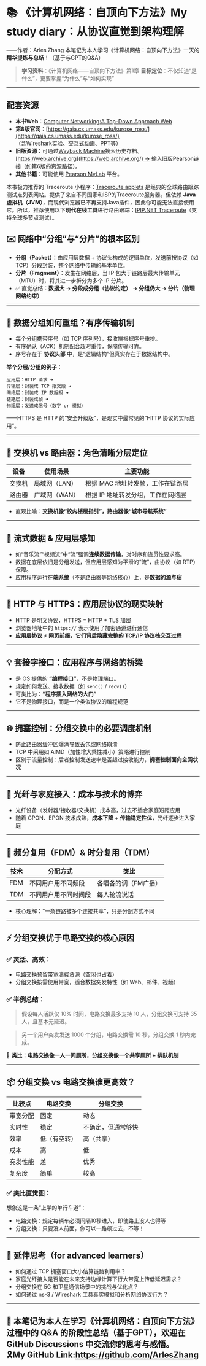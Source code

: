 # 📚 《计算机网络：自顶向下方法》My study diary：从协议直觉到架构理解

——作者：Arles Zhang 本笔记为本人学习《计算机网络：自顶向下方法》一天的**精华提炼与总结**！（基于与GPT的Q&A）

> **学习资料**：《计算机网络——自顶向下方法》第1章
> **目标定位**：不仅知道“是什么”，更要掌握“为什么”与“如何实现”

---

## 配套资源
- **本书Web**：[Computer Networking:A Top-Down Approach Web](https://media.pearsoncmg.com/bc/abp/cs-resources/products/product.html#student,isbn=0136681557)    
- **第8版官网**：[https://gaia.cs.umass.edu/kurose_ross/](https://gaia.cs.umass.edu/kurose_ross/)  
    （含Wireshark实验、交互式动画、PPT等）
- **旧版资源**：可通过[Wayback Machine](https://web.archive.org/)搜索历史存档。
	[https://web.archive.org](https://web.archive.org/) → 输入旧版Pearson链接（如第6版的资源路径）。
- **其他书籍**：可能使用 [Pearson MyLab](https://www.pearsonmylabandmastering.com/) 平台。

本书极力推荐的 Traceroute 小程序：[Traceroute applets](http://www.traceroute.org) 是经典的全球路由跟踪测试点列表网站。提供了来自不同国家和ISP的Traceroute服务器。但依赖 **Java 虚拟机（JVM）**，而现代浏览器已不再支持Java插件，因此你可能无法直接使用它。所以，推荐使用以下**现代在线工具**进行路由跟踪：[IPIP.NET Traceroute](https://tools.ipip.net/traceroute.php)（支持全球多节点测试）。

## ✉️ 网络中“分组”与“分片”的根本区别

* **分组（Packet）**：由应用层数据 + 协议头构成的逻辑单位，发送前按协议（如TCP）分段封装，整个网络中传输的基本单位。
* **分片（Fragment）**：发生在网络层，当 IP 包大于链路层最大传输单元（MTU）时，将其进一步拆分为多个 IP 分片。
* ✅ 直觉总结：**数据大 → 分段成分组（协议约定） → 分组仍大 → 分片（物理网络约束）**

---

## 🧩 数据分组如何重组？有序传输机制

* 每个分组携带序号（如 TCP 序列号），接收端根据序号重排。
* 有序确认（ACK）机制配合超时重传，保障传输可靠。
* 序号存在于 **协议头部** 中，是“逻辑结构”但真实存在于数据结构中。

**举个分层/分组的例子**：
```
应用层：HTTP 请求 ➜  
传输层：封装成 TCP 报文段 ➜
网络层：封装成 IP 数据报 ➜
链路层：封装成帧 ➜
物理层：发送成信号（数字 or 模拟）
```
——HTTPS 是 HTTP 的“安全升级版”，是现实中最常见的“HTTP 协议的实际应用”。

---

## 🔌 交换机 vs 路由器：角色清晰分层定位

| 设备  | 使用场景     | 主要功能                |
| --- | -------- | ------------------- |
| 交换机 | 局域网（LAN） | 根据 MAC 地址转发帧，工作在链路层 |
| 路由器 | 广域网（WAN） | 根据 IP 地址转发分组，工作在网络层 |

* 直观比喻：**交换机像“校内楼层指引”，路由器像“城市导航系统”**

---

## 🎵 流式数据 & 应用层感知

* 如“音乐流”“视频流”中“流”强调**连续数据传输**，对时序和连贯性要求高。
* 数据在底层依旧是分组发送，但应用层感知为平滑的“流”，由协议（如 RTP）保障。
* 应用程序运行在**端系统**（不是路由器等网络核心）上，是**数据的源与宿**

---

## 🔐 HTTP 与 HTTPS：应用层协议的现实映射

* HTTP 是明文协议，HTTPS = HTTP + TLS 加密
* 浏览器地址中的 `https://` 表示使用了加密通道进行通信
* **应用层协议 ≠ 网页前缀，它们背后隐藏完整的 TCP/IP 协议栈交互过程**

---

## 💡 套接字接口：应用程序与网络的桥梁

* 是 OS 提供的 **“编程接口”**，不是物理端口。
* 规定如何发送、接收数据（如 `send()` / `recv()`）
* 可类比为：**“程序插入网络的大门”**
* 它不是物理接口，而是一个类似协议的编程规范

---

## 🌐 拥塞控制：分组交换中的必要调度机制

* 防止路由器缓冲区爆满导致丢包或网络崩溃
* TCP 中采用如 AIMD（加性增大乘性减小）策略进行控制
* 区别于流量控制：后者控制发送速率是否超过接收能力，**拥塞控制面向全网状况**

---

## 📡 光纤与家庭接入：成本与技术的博弈

* 光纤设备（发射器/接收器/交换机）成本高，过去不适合家庭短距应用
* 随着 GPON、EPON 技术成熟，**成本下降** + **传输稳定性优**，光纤逐步进入家庭

---

## 🔀 频分复用（FDM）& 时分复用（TDM）

| 技术  | 分配方式       | 类比          |
| --- | ---------- | ----------- |
| FDM | 不同用户用不同频段  | 各唱各的调（FM广播） |
| TDM | 不同用户用不同时间段 | 每人轮流说话      |

* 核心理解：“一条链路被多个连接共享”，只是分配方式不同

---

## ⚡ 分组交换优于电路交换的核心原因

### ✅ 灵活、高效：

* 电路交换预留带宽浪费资源（空闲也占着）
* 分组交换按需使用带宽，适合数据突发特性（如 Web、邮件、视频）

### ✅ 举例总结：

> 假设每人活跃仅 10% 时间，电路交换最多支持 10 人，分组交换可支持 35 人，且基本无延迟。

> 另一个用户突发发送 1000 个分组，电路交换需 10 秒，分组交换 1 秒内完成。

🧠 **类比：电路交换像一人一间厕所，分组交换像一个共享厕所 + 排队机制**

---

## 📦 分组交换 vs 电路交换谁更高效？

| 比较点  | 电路交换   | 分组交换      |
| ---- | ------ | --------- |
| 带宽分配 | 固定     | 动态        |
| 实时性  | 稳定     | 不确定，但通常够快 |
| 效率   | 低（有空转） | 高（共享）     |
| 成本   | 高      | 低         |
| 突发性能 | 差      | 优秀        |
| 复杂度  | 简单     | 较高        |

### ✅ 类比直觉图：

想象这是一条“上学的单行车道”：
- 电路交换：规定每辆车必须间隔10秒进入，即使路上没人也得等
- 分组交换：只要没人前面，你可以一路飙过去，不等！

---

## 🧠 延伸思考（for advanced learners）

* 如何通过 TCP 拥塞窗口大小估算链路利用率？
* 家庭光纤接入是否能在未来支持边缘计算下行大带宽上传低延迟需求？
* 分组交换在 5G 和卫星通信场景中的挑战与优化点？
* 如何通过 ns-3 / Wireshark 工具真实模拟和分析网络协议行为？

---

📂 本笔记为本人在学习《计算机网络：自顶向下方法》过程中的 Q&A 的阶段性总结（基于GPT），欢迎在 GitHub Discussions 中交流你的思考与感悟。                 
🎗️My GitHub Link:https://github.com/ArlesZhang
---
